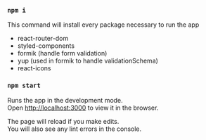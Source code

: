 ### `npm i`

This command will install every package necessary to run the app

- react-router-dom
- styled-components
- formik (handle form validation)
- yup (used in formik to handle validationSchema)
- react-icons

### `npm start`

Runs the app in the development mode.\
Open [http://localhost:3000](http://localhost:3000) to view it in the browser.

The page will reload if you make edits.\
You will also see any lint errors in the console.
